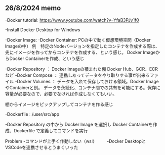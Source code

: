 ## 26/8/2024 memo

-Docker tutorial: https://www.youtube.com/watch?v=YfaB3PJv1f0

-Install Docker Desktop for Windows


-Docker Image:
-Docker Container: PCの中で動く仮想環境空間（Docker Imageの中）
例　特定のNodeバージョンを指定したコンテナを作成する際は、先にイメージを作ってからコンテナを作成する、という感じ。
Docker ImageからDocker Containerを作成、という感じ　

-Docker Repository ： Docker Imageの積まれた棚
Docker Hub、GCR、ECRなど
-Docker Compose ： 連携しあってデータをやり取りする事が出来るファイル
-Docker Volumes ： データを入れて保存しておける領域。Docker ImageやContainerと別。
データを永続化、コンテナ間での共有を可能にする。保存に容量が必要なので、必要でなければ作成しなくてもいい。

棚からイメージをピックアップしてコンテナを作る感じ

-Dockerfile : /user/src/app

-Docker Repository の中から Docker Image を選択し Docker Containerを作成、Dockerfile で定義してコマンドを実行

Problem
-コマンドが上手く作動しない（wsl）
　　-Docker DesktopとVSCodeを連携させるとうまくいった